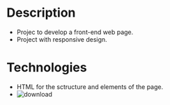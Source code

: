 # Description
- Projec to develop a front-end web page.
- Project with responsive design.

# Technologies
- HTML for the sctructure and elements of the page.
- ![download](https://user-images.githubusercontent.com/57486874/156775897-2ab3a595-2345-4d23-8671-696ce9c35047.png)
